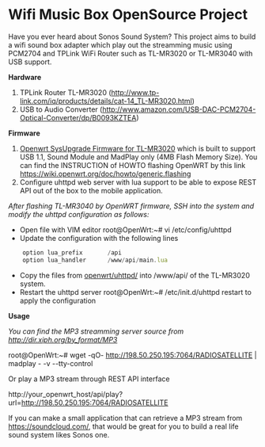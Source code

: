 # Wifi Music Box OpenSource Project
Have you ever heard about Sonos Sound System? This project aims to build a wifi sound box adapter which play out the streamming music using PCM2704 and TPLink WiFi Router such as TL-MR3020 or TL-MR3040 with USB support.

**Hardware**

1. TPLink Router TL-MR3020 (http://www.tp-link.com/iq/products/details/cat-14_TL-MR3020.html)
2. USB to Audio Converter (http://www.amazon.com/USB-DAC-PCM2704-Optical-Converter/dp/B0093KZTEA)

**Firmware**

1. [Openwrt SysUpgrade Firmware for TL-MR3020](https://github.com/cuongquay/project-wifi-music-box/blob/master/openwrt/firmware/openwrt-ar71xx-generic-tl-mr3020-v1-squashfs-sysupgrade.bin) which is built to support USB 1.1, Sound Module and MadPlay only (4MB Flash Memory Size). You can find the INSTRUCTION of HOWTO flashing OpenWRT by this link https://wiki.openwrt.org/doc/howto/generic.flashing
2. Configure uhttpd web server with lua support to be able to expose REST API out of the box to the mobile application.

*After flashing TL-MR3040 by OpenWRT firmware, SSH into the system and modify the uhttpd configuration as follows:*

- Open file with VIM editor root@OpenWrt:~# vi /etc/config/uhttpd
- Update the configuration with the following lines
 
```javascript
	option lua_prefix       /api
	option lua_handler      /www/api/main.lua
```    

- Copy the files from [openwrt/uhttpd/](https://github.com/cuongquay/project-wifi-music-box/tree/master/openwrt/uhttpd) into /www/api/ of the TL-MR3020 system.
- Restart the uhttpd server root@OpenWrt:~# /etc/init.d/uhttpd restart to apply the configuration

**Usage**

*You can find the MP3 streamming server source from http://dir.xiph.org/by_format/MP3*

root@OpenWrt:~# wget -qO- http://198.50.250.195:7064/RADIOSATELLITE | madplay - -v --tty-control
 
Or play a MP3 stream through REST API interface

http://your_openwrt_host/api/play?url=http://198.50.250.195:7064/RADIOSATELLITE

If you can make a small application that can retrieve a MP3 stream from https://soundcloud.com/, that would be great for you to build a real life sound system likes Sonos one.

 
